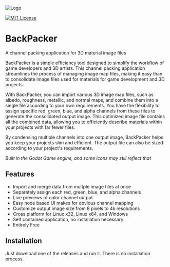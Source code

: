  

![Logo](https://github.com/pemguin005/BackPacker/blob/main/Images/Spalsh.png?raw=true)


[![MIT License](https://img.shields.io/badge/License-MIT-green.svg)](https://choosealicense.com/licenses/mit/)
# BackPacker

A channel packing application for 3D material image files

BackPacker is a simple efficiency tool designed to simplify the workflow of game developers and 3D artists. This channel packing application streamlines the process of managing image map files, making it easy than to consolidate image files used for materials for game development and 3D projects.

With BackPacker, you can import various 3D image map files, such as albedo, roughness, metallic, and normal maps, and combine them into a single file acourding to your own requirements. You have the flexibility to assign specific red, green, blue, and alpha channels from these files to generate the consolidated output image. This optimized image file contains all the combined data, allowing you to efficiently describe materials within your projects with far fewer files.

By condensing multiple channels into one output image, BackPacker helps you keep your projects slim and efficient. The output file can also be sized according to your project's requirements.

_Built in the Godot Game engine, and some icons may still reflect that_
## Features

- Import and merge data from multple image files at once
- Separately assign each red, green, blue, and alpha channels
- Live previews of color channel output
- Easy node based UI makes for obvious channel mapping
- Customize output image size from 8 pixels to 4k resolutions
- Cross platform for Linux x32, Linux x64, and Windows
- Self contained application, no installation necessary
- Entirely Free


## Installation

Just download one of the releases and run it. There is no installation process.
